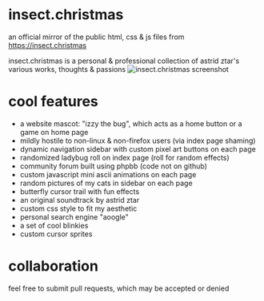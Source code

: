 # insect.christmas
an official mirror of the public html, css & js files from https://insect.christmas

insect.christmas is a personal & professional collection of astrid ztar's various works, thoughts & passions
![insect.christmas screenshot](https://insect.christmas/images/history/icGIF.png)

# cool features
- a website mascot: "izzy the bug", which acts as a home button or a game on home page
- mildly hostile to non-linux & non-firefox users (via index page shaming)
- dynamic navigation sidebar with custom pixel art buttons on each page
- randomized ladybug roll on index page (roll for random effects)
- community forum built using phpbb (code not on github)
- custom javascript mini ascii animations on each page
- random pictures of my cats in sidebar on each page
- butterfly cursor trail with fun effects
- an original soundtrack by astrid ztar
- custom css style to fit my aesthetic
- personal search engine "aoogle"
- a set of cool blinkies
- custom cursor sprites

# collaboration
feel free to submit pull requests, which may be accepted or denied
